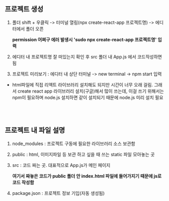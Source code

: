 ## 프로젝트 생성

1. 폴더 shift + 우클릭 -> 터미널 열림(npx create-react-app 프로젝트명) -> 에디터에서 폴더 오픈

    **permission 어쩌구 에러 발생시 'sudo npx create-react-app 프로젝트명' 입력**

2. 에디터 내 프로젝트명 잘 떠있는지 확인 후 src 폴더 내 App.js 에서 코드작성하면 됨

3. 프로젝트 미리보기 : 에디터 내 상단 터미널 -> new terminal -> npm start 입력

 - html파일에 직접 리액트 라이브러리 설치해도 되지만 시간이 너무 오래 걸림. 그래서 create react app 라이브러리 설치(구글)해서 많이 쓰는데, 이걸 쓰기 위해서는 npm이 필요하며 node.js 설치하면 같이 설치되기 때문에 node.js 미리 설치 필요
<br>
<br>

## 프로젝트 내 파일 설명
1. node_modules : 프로젝트 구동에 필요한 라이브러리 소스 보관함

2. public : html, 이미지파일 등 보관 하고 싶을 때 쓰는 static 파일 모아놓는 곳

3. src : 코드 짜는 곳. 대표적으로 App.js가 메인 페이지 

    **여기서 짜놓은 코드가 public 폴더 안 index.html 파일에 들어가지기 때문에 js로 코드 작성함**
    
4. package.json : 프로젝트 정보 기입(자동 생성됨)

<br><br>
